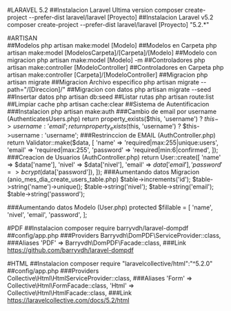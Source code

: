 #LARAVEL 5.2
##Instalacion Laravel Ultima version
  composer create-project --prefer-dist laravel/laravel [Proyecto]
##Instalacion Laravel v5.2
  composer create-project --prefer-dist laravel/laravel [Proyecto] "5.2.*"

#ARTISAN  
##Modelos
  php artisan make:model [Modelo]
##Modelos en Carpeta
  php artisan make:model [ModelosCarpeta]/[Carpeta]/[Modelo]
##Modelo con migracion
  php artisan make:model [Modelo] -m
##Controladores
  php artisan make:controller [ModeloController]
##Controladores  en Carpeta
  php artisan make:controller [Carpeta]/[ModeloController]
##Migracion
  php artisan migrate
##Migracion Archivo especifico
  php artisan migrate --path="/[Direccion]/"
##Migracion con datos
  php artisan migrate --seed
##Insertar datos
  php artisan db:seed 
##Listar rutas
  php artisan route:list
##Limpiar cache
  php artisan cache:clear
##Sistema de Autentificacion
###Instalacion
  php artisan make:auth
###Cambio de email por username (AuthenticatesUsers.php)
  return property_exists($this, 'username') ? $this->username : 'email';
  return property_exists($this, 'username') ? $this->username : 'username';
###Restrinccion de EMAIL (AuthController.php)
    return Validator::make($data, [
            'name' => 'required|max:255|unique:users',
            'email' => 'required|max:255',
            'password' => 'required|min:6|confirmed',
    ]);
###Creacion de Usuarios (AuthController.php)
    return User::create([
            'name' => $data['name'],
            'nivel' => $data['nivel'],
            'email' => $data['email'],
            'password' => bcrypt($data['password']),
    ]);
###Aumentando datos Migracion (anio_mes_dia_create_users_table.php)
    $table->increments('id');
    $table->string('name')->unique();
    $table->string('nivel');
    $table->string('email');
    $table->string('password');
    
###Aumentando datos Modelo (User.php)
    protected $fillable = [
        'name', 'nivel', 'email', 'password',
    ];



#PDF
##Instalacion
  composer require barryvdh/laravel-dompdf
##config/app.php
###Providers
  Barryvdh\DomPDF\ServiceProvider::class,
###Aliases
  'PDF' => Barryvdh\DomPDF\Facade::class,
###Link
  https://github.com/barryvdh/laravel-dompdf
  
  
  

#HTML
##Instalacion
  composer require "laravelcollective/html":"^5.2.0"
##config/app.php
###Providers
  Collective\Html\HtmlServiceProvider::class,
###Aliases
  'Form' => Collective\Html\FormFacade::class,
  'Html' => Collective\Html\HtmlFacade::class,
###Link
  https://laravelcollective.com/docs/5.2/html